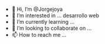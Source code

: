 - 👋 Hi, I’m @Jorgejoya
- 👀 I’m interested in ... desarrollo web
- 🌱 I’m currently learning ...
- 💞️ I’m looking to collaborate on ...
- 📫 How to reach me ...

<!---
Jorgejoya10/Jorgejoya10 is a ✨ special ✨ repository because its `README.md` (this file) appears on your GitHub profile.
You can click the Preview link to take a look at your changes.
--->
